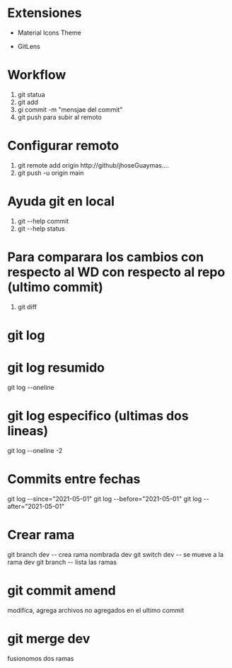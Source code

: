 # Extensiones

* Material Icons Theme

* GitLens

# Workflow

1. git statua
2. git add <nombre de archivo>
3. gi commit -m "mensjae del commit"
4. git push para subir al remoto

# Configurar remoto

1. git remote add origin http://github/jhoseGuaymas....
2. git push -u origin main

# Ayuda git en local

1. git --help commit
2. git --help status

# Para comparara los cambios con respecto al WD con respecto al repo (ultimo commit)
1. git diff 

# git log

# git log resumido
git log --oneline
# git log especifico (ultimas dos lineas)
git log --oneline -2

# Commits entre fechas
git log --since="2021-05-01"
git log --before="2021-05-01"
git log --after="2021-05-01"

# Crear rama
git branch dev -- crea rama nombrada dev
git switch dev -- se mueve a la rama dev
git branch -- lista las ramas

# git commit amend
modifica, agrega archivos no agregados en el ultimo commit

# git merge dev
fusionomos dos ramas